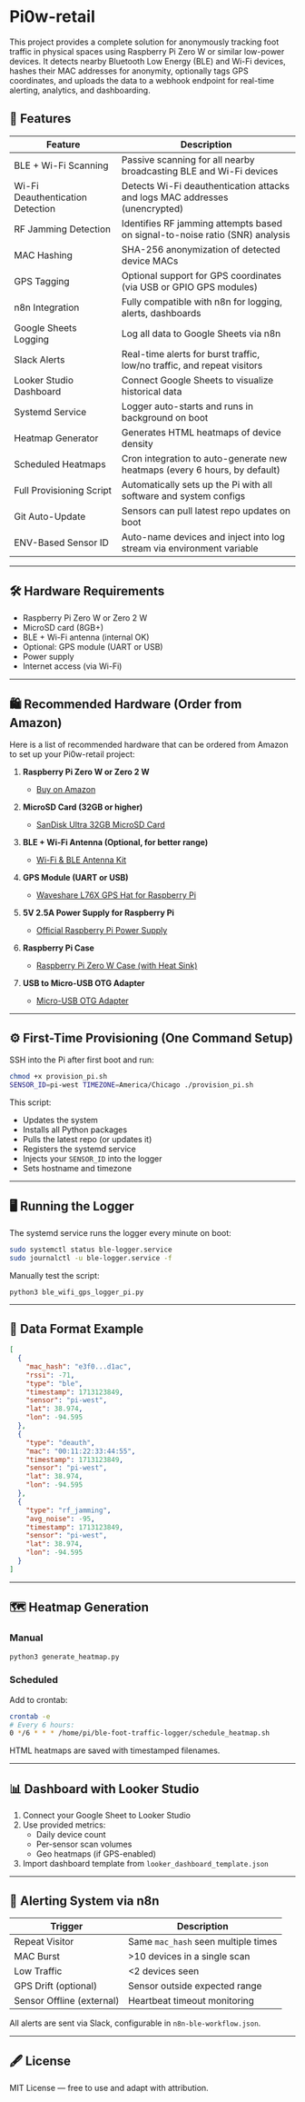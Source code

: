 # Pi0w-retail

This project provides a complete solution for anonymously tracking foot traffic in physical spaces using Raspberry Pi Zero W or similar low-power devices. It detects nearby Bluetooth Low Energy (BLE) and Wi-Fi devices, hashes their MAC addresses for anonymity, optionally tags GPS coordinates, and uploads the data to a webhook endpoint for real-time alerting, analytics, and dashboarding.

## 🚀 Features

| Feature                      | Description                                                                  |
|------------------------------|------------------------------------------------------------------------------|
| BLE + Wi-Fi Scanning         | Passive scanning for all nearby broadcasting BLE and Wi-Fi devices          |
| Wi-Fi Deauthentication Detection | Detects Wi-Fi deauthentication attacks and logs MAC addresses (unencrypted) |
| RF Jamming Detection         | Identifies RF jamming attempts based on signal-to-noise ratio (SNR) analysis |
| MAC Hashing                  | SHA-256 anonymization of detected device MACs                                |
| GPS Tagging                  | Optional support for GPS coordinates (via USB or GPIO GPS modules)           |
| n8n Integration              | Fully compatible with n8n for logging, alerts, dashboards                    |
| Google Sheets Logging        | Log all data to Google Sheets via n8n                                        |
| Slack Alerts                 | Real-time alerts for burst traffic, low/no traffic, and repeat visitors      |
| Looker Studio Dashboard      | Connect Google Sheets to visualize historical data                           |
| Systemd Service              | Logger auto-starts and runs in background on boot                            |
| Heatmap Generator            | Generates HTML heatmaps of device density                                    |
| Scheduled Heatmaps           | Cron integration to auto-generate new heatmaps (every 6 hours, by default)   |
| Full Provisioning Script     | Automatically sets up the Pi with all software and system configs            |
| Git Auto-Update              | Sensors can pull latest repo updates on boot                                 |
| ENV-Based Sensor ID          | Auto-name devices and inject into log stream via environment variable        |

---

## 🛠️ Hardware Requirements

- Raspberry Pi Zero W or Zero 2 W
- MicroSD card (8GB+)
- BLE + Wi-Fi antenna (internal OK)
- Optional: GPS module (UART or USB)
- Power supply
- Internet access (via Wi-Fi)

---

## 🛍️ Recommended Hardware (Order from Amazon)

Here is a list of recommended hardware that can be ordered from Amazon to set up your Pi0w-retail project:

1. **Raspberry Pi Zero W or Zero 2 W**  
   - [Buy on Amazon](https://a.co/d/0FehVMd)

2. **MicroSD Card (32GB or higher)**  
   - [SanDisk Ultra 32GB MicroSD Card](https://www.amazon.com/dp/B073JWXGNT)

3. **BLE + Wi-Fi Antenna (Optional, for better range)**  
   - [Wi-Fi & BLE Antenna Kit](https://www.amazon.com/dp/B07Y2Z5MVS)

4. **GPS Module (UART or USB)**  
   - [Waveshare L76X GPS Hat for Raspberry Pi](https://www.waveshare.com/l76x-gps-hat.htm)

5. **5V 2.5A Power Supply for Raspberry Pi**  
   - [Official Raspberry Pi Power Supply](https://www.amazon.com/dp/B07TYQRXTK)

6. **Raspberry Pi Case**  
   - [Raspberry Pi Zero W Case (with Heat Sink)](https://www.amazon.com/dp/B07XH1KZNQ)

7. **USB to Micro-USB OTG Adapter**  
   - [Micro-USB OTG Adapter](https://www.amazon.com/dp/B07F6Q48ZP)

---

## ⚙️ First-Time Provisioning (One Command Setup)

SSH into the Pi after first boot and run:

```bash
chmod +x provision_pi.sh
SENSOR_ID=pi-west TIMEZONE=America/Chicago ./provision_pi.sh
```

This script:
- Updates the system
- Installs all Python packages
- Pulls the latest repo (or updates it)
- Registers the systemd service
- Injects your `SENSOR_ID` into the logger
- Sets hostname and timezone

---

## 🖥️ Running the Logger

The systemd service runs the logger every minute on boot:
```bash
sudo systemctl status ble-logger.service
sudo journalctl -u ble-logger.service -f
```

Manually test the script:
```bash
python3 ble_wifi_gps_logger_pi.py
```

---

## 📄 Data Format Example

```json
[
  {
    "mac_hash": "e3f0...d1ac",
    "rssi": -71,
    "type": "ble",
    "timestamp": 1713123849,
    "sensor": "pi-west",
    "lat": 38.974,
    "lon": -94.595
  },
  {
    "type": "deauth",
    "mac": "00:11:22:33:44:55",
    "timestamp": 1713123849,
    "sensor": "pi-west",
    "lat": 38.974,
    "lon": -94.595
  },
  {
    "type": "rf_jamming",
    "avg_noise": -95,
    "timestamp": 1713123849,
    "sensor": "pi-west",
    "lat": 38.974,
    "lon": -94.595
  }
]
```

---

## 🗺️ Heatmap Generation

### Manual
```bash
python3 generate_heatmap.py
```

### Scheduled
Add to crontab:
```bash
crontab -e
# Every 6 hours:
0 */6 * * * /home/pi/ble-foot-traffic-logger/schedule_heatmap.sh
```

HTML heatmaps are saved with timestamped filenames.

---

## 📊 Dashboard with Looker Studio

1. Connect your Google Sheet to Looker Studio
2. Use provided metrics:
   - Daily device count
   - Per-sensor scan volumes
   - Geo heatmaps (if GPS-enabled)
3. Import dashboard template from `looker_dashboard_template.json`

---

## 🔔 Alerting System via n8n

| Trigger                    | Description                          |
|----------------------------|--------------------------------------|
| Repeat Visitor             | Same `mac_hash` seen multiple times |
| MAC Burst                  | >10 devices in a single scan        |
| Low Traffic                | <2 devices seen                     |
| GPS Drift (optional)       | Sensor outside expected range       |
| Sensor Offline (external)  | Heartbeat timeout monitoring        |

All alerts are sent via Slack, configurable in `n8n-ble-workflow.json`.

---

## 🖋️ License

MIT License — free to use and adapt with attribution.